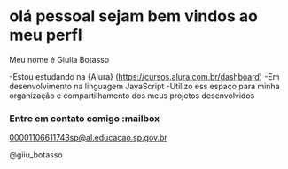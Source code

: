 # olá pessoal sejam bem vindos ao meu perfl 

Meu nome é Giulia Botasso 

-Estou estudando na {Alura} (https://cursos.alura.com.br/dashboard)
-Em desenvolvimento na linguagem JavaScript
-Utilizo ess espaço para minha organização e compartilhamento dos meus projetos desenvolvidos

### Entre em contato comigo :mailbox 

00001106611743sp@al.educacao.sp.gov.br

@giiu_botasso 


